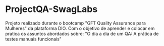 # ProjectQA-SwagLabs
Projeto realizado durante o bootcamp "GFT Quality Assurance para Mulheres" da plataforma DIO. Com o objetivo de aprender e colocar em pratica os assuntos abordados sobre: "O dia a dia de um QA: A prática de testes manuais funcionais"
